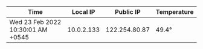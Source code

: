| Time     | Local IP | Public IP | Temperature |
| ----------- | ----------- | ----------- | ----------- |
| Wed 23 Feb 2022 10:30:01 AM +0545      | 10.0.2.133     | 122.254.80.87  | 49.4° |
